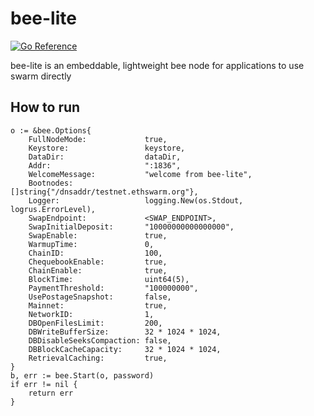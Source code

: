 # bee-lite
[![Go Reference](https://pkg.go.dev/badge/github.com/onepeerlabs/bee-lite.svg)](https://pkg.go.dev/github.com/onepeerlabs/bee-lite)

bee-lite is an embeddable, lightweight bee node for applications to use swarm directly

## How to run
```
o := &bee.Options{
    FullNodeMode:             true,
    Keystore:                 keystore,
    DataDir:                  dataDir,
    Addr:                     ":1836",
    WelcomeMessage:           "welcome from bee-lite",
    Bootnodes:                []string{"/dnsaddr/testnet.ethswarm.org"},
    Logger:                   logging.New(os.Stdout, logrus.ErrorLevel),
    SwapEndpoint:             <SWAP_ENDPOINT>,
    SwapInitialDeposit:       "10000000000000000",
    SwapEnable:               true,
    WarmupTime:               0,
    ChainID:                  100,
    ChequebookEnable:         true,
    ChainEnable:              true,
    BlockTime:                uint64(5),
    PaymentThreshold:         "100000000",
    UsePostageSnapshot:       false,
    Mainnet:                  true,
    NetworkID:                1,
    DBOpenFilesLimit:         200,
    DBWriteBufferSize:        32 * 1024 * 1024,
    DBDisableSeeksCompaction: false,
    DBBlockCacheCapacity:     32 * 1024 * 1024,
    RetrievalCaching:         true,
}
b, err := bee.Start(o, password)
if err != nil {
    return err
}
```